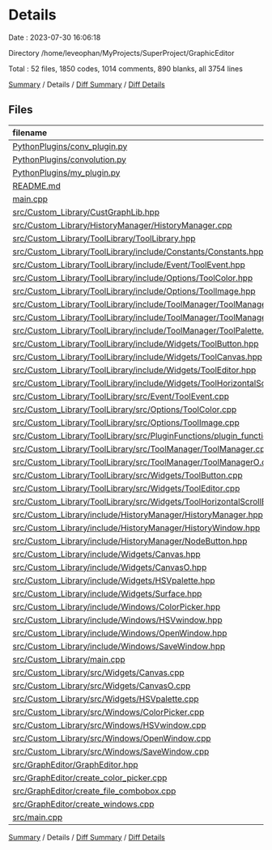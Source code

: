 # Details

Date : 2023-07-30 16:06:18

Directory /home/leveophan/MyProjects/SuperProject/GraphicEditor

Total : 52 files,  1850 codes, 1014 comments, 890 blanks, all 3754 lines

[Summary](results.md) / Details / [Diff Summary](diff.md) / [Diff Details](diff-details.md)

## Files
| filename | language | code | comment | blank | total |
| :--- | :--- | ---: | ---: | ---: | ---: |
| [PythonPlugins/conv_plugin.py](/PythonPlugins/conv_plugin.py) | Python | 64 | 0 | 15 | 79 |
| [PythonPlugins/convolution.py](/PythonPlugins/convolution.py) | Python | 34 | 0 | 10 | 44 |
| [PythonPlugins/my_plugin.py](/PythonPlugins/my_plugin.py) | Python | 187 | 0 | 49 | 236 |
| [README.md](/README.md) | Markdown | 1 | 0 | 1 | 2 |
| [main.cpp](/main.cpp) | C++ | 32 | 6 | 14 | 52 |
| [src/Custom_Library/CustGraphLib.hpp](/src/Custom_Library/CustGraphLib.hpp) | C++ | 0 | 0 | 1 | 1 |
| [src/Custom_Library/HistoryManager/HistoryManager.cpp](/src/Custom_Library/HistoryManager/HistoryManager.cpp) | C++ | 1 | 0 | 2 | 3 |
| [src/Custom_Library/ToolLibrary/ToolLibrary.hpp](/src/Custom_Library/ToolLibrary/ToolLibrary.hpp) | C++ | 10 | 0 | 3 | 13 |
| [src/Custom_Library/ToolLibrary/include/Constants/Constants.hpp](/src/Custom_Library/ToolLibrary/include/Constants/Constants.hpp) | C++ | 6 | 0 | 1 | 7 |
| [src/Custom_Library/ToolLibrary/include/Event/ToolEvent.hpp](/src/Custom_Library/ToolLibrary/include/Event/ToolEvent.hpp) | C++ | 4 | 0 | 2 | 6 |
| [src/Custom_Library/ToolLibrary/include/Options/ToolColor.hpp](/src/Custom_Library/ToolLibrary/include/Options/ToolColor.hpp) | C++ | 22 | 0 | 7 | 29 |
| [src/Custom_Library/ToolLibrary/include/Options/ToolImage.hpp](/src/Custom_Library/ToolLibrary/include/Options/ToolImage.hpp) | C++ | 27 | 0 | 17 | 44 |
| [src/Custom_Library/ToolLibrary/include/ToolManager/ToolManager.hpp](/src/Custom_Library/ToolLibrary/include/ToolManager/ToolManager.hpp) | C++ | 31 | 4 | 19 | 54 |
| [src/Custom_Library/ToolLibrary/include/ToolManager/ToolManagerO.hpp](/src/Custom_Library/ToolLibrary/include/ToolManager/ToolManagerO.hpp) | C++ | 0 | 231 | 63 | 294 |
| [src/Custom_Library/ToolLibrary/include/ToolManager/ToolPalette.hpp](/src/Custom_Library/ToolLibrary/include/ToolManager/ToolPalette.hpp) | C++ | 32 | 0 | 11 | 43 |
| [src/Custom_Library/ToolLibrary/include/Widgets/ToolButton.hpp](/src/Custom_Library/ToolLibrary/include/Widgets/ToolButton.hpp) | C++ | 41 | 0 | 19 | 60 |
| [src/Custom_Library/ToolLibrary/include/Widgets/ToolCanvas.hpp](/src/Custom_Library/ToolLibrary/include/Widgets/ToolCanvas.hpp) | C++ | 0 | 80 | 20 | 100 |
| [src/Custom_Library/ToolLibrary/include/Widgets/ToolEditor.hpp](/src/Custom_Library/ToolLibrary/include/Widgets/ToolEditor.hpp) | C++ | 0 | 30 | 13 | 43 |
| [src/Custom_Library/ToolLibrary/include/Widgets/ToolHorizontalScrollBar.hpp](/src/Custom_Library/ToolLibrary/include/Widgets/ToolHorizontalScrollBar.hpp) | C++ | 0 | 29 | 14 | 43 |
| [src/Custom_Library/ToolLibrary/src/Event/ToolEvent.cpp](/src/Custom_Library/ToolLibrary/src/Event/ToolEvent.cpp) | C++ | 48 | 0 | 14 | 62 |
| [src/Custom_Library/ToolLibrary/src/Options/ToolColor.cpp](/src/Custom_Library/ToolLibrary/src/Options/ToolColor.cpp) | C++ | 4 | 0 | 2 | 6 |
| [src/Custom_Library/ToolLibrary/src/Options/ToolImage.cpp](/src/Custom_Library/ToolLibrary/src/Options/ToolImage.cpp) | C++ | 60 | 4 | 20 | 84 |
| [src/Custom_Library/ToolLibrary/src/PluginFunctions/plugin_function.cpp](/src/Custom_Library/ToolLibrary/src/PluginFunctions/plugin_function.cpp) | C++ | 5 | 5 | 4 | 14 |
| [src/Custom_Library/ToolLibrary/src/ToolManager/ToolManager.cpp](/src/Custom_Library/ToolLibrary/src/ToolManager/ToolManager.cpp) | C++ | 50 | 40 | 23 | 113 |
| [src/Custom_Library/ToolLibrary/src/ToolManager/ToolManagerO.cpp](/src/Custom_Library/ToolLibrary/src/ToolManager/ToolManagerO.cpp) | C++ | 0 | 4 | 2 | 6 |
| [src/Custom_Library/ToolLibrary/src/Widgets/ToolButton.cpp](/src/Custom_Library/ToolLibrary/src/Widgets/ToolButton.cpp) | C++ | 120 | 2 | 26 | 148 |
| [src/Custom_Library/ToolLibrary/src/Widgets/ToolEditor.cpp](/src/Custom_Library/ToolLibrary/src/Widgets/ToolEditor.cpp) | C++ | 0 | 61 | 16 | 77 |
| [src/Custom_Library/ToolLibrary/src/Widgets/ToolHorizontalScrollBar.cpp](/src/Custom_Library/ToolLibrary/src/Widgets/ToolHorizontalScrollBar.cpp) | C++ | 0 | 95 | 22 | 117 |
| [src/Custom_Library/include/HistoryManager/HistoryManager.hpp](/src/Custom_Library/include/HistoryManager/HistoryManager.hpp) | C++ | 120 | 0 | 31 | 151 |
| [src/Custom_Library/include/HistoryManager/HistoryWindow.hpp](/src/Custom_Library/include/HistoryManager/HistoryWindow.hpp) | C++ | 0 | 128 | 29 | 157 |
| [src/Custom_Library/include/HistoryManager/NodeButton.hpp](/src/Custom_Library/include/HistoryManager/NodeButton.hpp) | C++ | 20 | 0 | 4 | 24 |
| [src/Custom_Library/include/Widgets/Canvas.hpp](/src/Custom_Library/include/Widgets/Canvas.hpp) | C++ | 37 | 1 | 20 | 58 |
| [src/Custom_Library/include/Widgets/CanvasO.hpp](/src/Custom_Library/include/Widgets/CanvasO.hpp) | C++ | 0 | 45 | 27 | 72 |
| [src/Custom_Library/include/Widgets/HSVpalette.hpp](/src/Custom_Library/include/Widgets/HSVpalette.hpp) | C++ | 25 | 0 | 14 | 39 |
| [src/Custom_Library/include/Widgets/Surface.hpp](/src/Custom_Library/include/Widgets/Surface.hpp) | C++ | 30 | 1 | 13 | 44 |
| [src/Custom_Library/include/Windows/ColorPicker.hpp](/src/Custom_Library/include/Windows/ColorPicker.hpp) | C++ | 33 | 0 | 19 | 52 |
| [src/Custom_Library/include/Windows/HSVwindow.hpp](/src/Custom_Library/include/Windows/HSVwindow.hpp) | C++ | 36 | 0 | 18 | 54 |
| [src/Custom_Library/include/Windows/OpenWindow.hpp](/src/Custom_Library/include/Windows/OpenWindow.hpp) | C++ | 25 | 0 | 14 | 39 |
| [src/Custom_Library/include/Windows/SaveWindow.hpp](/src/Custom_Library/include/Windows/SaveWindow.hpp) | C++ | 27 | 0 | 13 | 40 |
| [src/Custom_Library/main.cpp](/src/Custom_Library/main.cpp) | C++ | 9 | 3 | 3 | 15 |
| [src/Custom_Library/src/Widgets/Canvas.cpp](/src/Custom_Library/src/Widgets/Canvas.cpp) | C++ | 130 | 31 | 54 | 215 |
| [src/Custom_Library/src/Widgets/CanvasO.cpp](/src/Custom_Library/src/Widgets/CanvasO.cpp) | C++ | 0 | 187 | 68 | 255 |
| [src/Custom_Library/src/Widgets/HSVpalette.cpp](/src/Custom_Library/src/Widgets/HSVpalette.cpp) | C++ | 88 | 2 | 18 | 108 |
| [src/Custom_Library/src/Windows/ColorPicker.cpp](/src/Custom_Library/src/Windows/ColorPicker.cpp) | C++ | 100 | 23 | 23 | 146 |
| [src/Custom_Library/src/Windows/HSVwindow.cpp](/src/Custom_Library/src/Windows/HSVwindow.cpp) | C++ | 147 | 0 | 32 | 179 |
| [src/Custom_Library/src/Windows/OpenWindow.cpp](/src/Custom_Library/src/Windows/OpenWindow.cpp) | C++ | 60 | 0 | 13 | 73 |
| [src/Custom_Library/src/Windows/SaveWindow.cpp](/src/Custom_Library/src/Windows/SaveWindow.cpp) | C++ | 59 | 0 | 14 | 73 |
| [src/GraphEditor/GraphEditor.hpp](/src/GraphEditor/GraphEditor.hpp) | C++ | 17 | 0 | 9 | 26 |
| [src/GraphEditor/create_color_picker.cpp](/src/GraphEditor/create_color_picker.cpp) | C++ | 15 | 0 | 7 | 22 |
| [src/GraphEditor/create_file_combobox.cpp](/src/GraphEditor/create_file_combobox.cpp) | C++ | 25 | 0 | 10 | 35 |
| [src/GraphEditor/create_windows.cpp](/src/GraphEditor/create_windows.cpp) | C++ | 53 | 2 | 19 | 74 |
| [src/main.cpp](/src/main.cpp) | C++ | 15 | 0 | 8 | 23 |

[Summary](results.md) / Details / [Diff Summary](diff.md) / [Diff Details](diff-details.md)